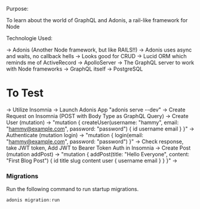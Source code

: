 Purpose:

To learn about the world of GraphQL and Adonis, a rail-like framework for Node

Technologie Used:

-> Adonis (Another Node framework, but like RAILS!!)
  -> Adonis uses async and waits, no callback hells
  -> Looks good for CRUD
  -> Lucid ORM which reminds me of ActiveRecord
-> ApolloServer -> The GraphQL server to work with Node frameworks
-> GraphQL itself
-> PostgreSQL

# To Test

-> Utilize Insomnia
-> Launch Adonis App "adonis serve --dev"
-> Create Request on Insomnia (POST with Body Type as GraphQL Query)
-> Create User (mutation)
  -> "mutation {
      createUser(username: "hammy", email: "hammy@example.com", password: "password") {
          id
          username
          email
      }
    }"
-> Authenticate (mutation login)
  -> "mutation {
          login(email: "hammy@example.com", password: "password")
      }"
-> Check response, take JWT token, Add JWT to Bearer Token Auth in Insomnia
-> Create Post (mutation addPost)
  -> "mutation {
            addPost(title: "Hello Everyone", content: "First Blog Post") {
                id
                title
                slug
                content
                user {
                    username
                    email
                }
            }
        }"
->

### Migrations

Run the following command to run startup migrations.

```js
adonis migration:run
```
